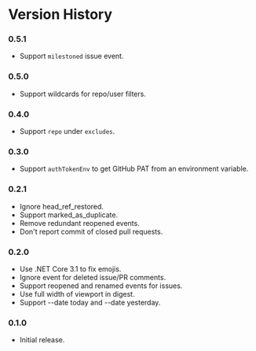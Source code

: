 # Version History

### 0.5.1

* Support `milestoned` issue event.

### 0.5.0

* Support wildcards for repo/user filters.

### 0.4.0

* Support `repo` under `excludes`.

### 0.3.0

* Support `authTokenEnv` to get GitHub PAT from an environment variable.

### 0.2.1

* Ignore head_ref_restored.
* Support marked_as_duplicate.
* Remove redundant reopened events.
* Don't report commit of closed pull requests.

### 0.2.0

* Use .NET Core 3.1 to fix emojis.
* Ignore event for deleted issue/PR comments.
* Support reopened and renamed events for issues.
* Use full width of viewport in digest.
* Support --date today and --date yesterday.

### 0.1.0

* Initial release.
